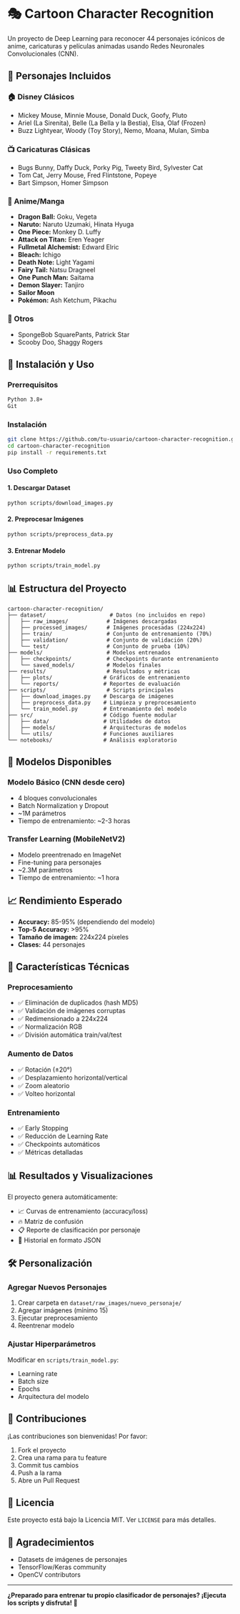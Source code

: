 # 🎭 Cartoon Character Recognition

Un proyecto de Deep Learning para reconocer 44 personajes icónicos de anime, caricaturas y películas animadas usando Redes Neuronales Convolucionales (CNN).

## 🎯 Personajes Incluidos

### 🏠 Disney Clásicos
- Mickey Mouse, Minnie Mouse, Donald Duck, Goofy, Pluto
- Ariel (La Sirenita), Belle (La Bella y la Bestia), Elsa, Olaf (Frozen)
- Buzz Lightyear, Woody (Toy Story), Nemo, Moana, Mulan, Simba

### 📺 Caricaturas Clásicas  
- Bugs Bunny, Daffy Duck, Porky Pig, Tweety Bird, Sylvester Cat
- Tom Cat, Jerry Mouse, Fred Flintstone, Popeye
- Bart Simpson, Homer Simpson

### 🌟 Anime/Manga
- **Dragon Ball:** Goku, Vegeta
- **Naruto:** Naruto Uzumaki, Hinata Hyuga
- **One Piece:** Monkey D. Luffy
- **Attack on Titan:** Eren Yeager
- **Fullmetal Alchemist:** Edward Elric
- **Bleach:** Ichigo
- **Death Note:** Light Yagami
- **Fairy Tail:** Natsu Dragneel
- **One Punch Man:** Saitama
- **Demon Slayer:** Tanjiro
- **Sailor Moon**
- **Pokémon:** Ash Ketchum, Pikachu

### 🎪 Otros
- SpongeBob SquarePants, Patrick Star
- Scooby Doo, Shaggy Rogers

## 🚀 Instalación y Uso

### Prerrequisitos
```bash
Python 3.8+
Git
```

### Instalación
```bash
git clone https://github.com/tu-usuario/cartoon-character-recognition.git
cd cartoon-character-recognition
pip install -r requirements.txt
```

### Uso Completo

#### 1. Descargar Dataset
```bash
python scripts/download_images.py
```

#### 2. Preprocesar Imágenes
```bash
python scripts/preprocess_data.py
```

#### 3. Entrenar Modelo
```bash
python scripts/train_model.py
```

## 📊 Estructura del Proyecto

```
cartoon-character-recognition/
├── dataset/                    # Datos (no incluidos en repo)
│   ├── raw_images/            # Imágenes descargadas
│   ├── processed_images/      # Imágenes procesadas (224x224)
│   ├── train/                 # Conjunto de entrenamiento (70%)
│   ├── validation/            # Conjunto de validación (20%)
│   └── test/                  # Conjunto de prueba (10%)
├── models/                    # Modelos entrenados
│   ├── checkpoints/           # Checkpoints durante entrenamiento
│   └── saved_models/          # Modelos finales
├── results/                   # Resultados y métricas
│   ├── plots/                # Gráficos de entrenamiento
│   └── reports/              # Reportes de evaluación
├── scripts/                   # Scripts principales
│   ├── download_images.py    # Descarga de imágenes
│   ├── preprocess_data.py    # Limpieza y preprocesamiento  
│   └── train_model.py        # Entrenamiento del modelo
├── src/                      # Código fuente modular
│   ├── data/                 # Utilidades de datos
│   ├── models/               # Arquitecturas de modelos
│   └── utils/                # Funciones auxiliares
└── notebooks/                # Análisis exploratorio
```

## 🧠 Modelos Disponibles

### Modelo Básico (CNN desde cero)
- 4 bloques convolucionales
- Batch Normalization y Dropout
- ~1M parámetros
- Tiempo de entrenamiento: ~2-3 horas

### Transfer Learning (MobileNetV2)
- Modelo preentrenado en ImageNet
- Fine-tuning para personajes
- ~2.3M parámetros
- Tiempo de entrenamiento: ~1 hora

## 📈 Rendimiento Esperado

- **Accuracy:** 85-95% (dependiendo del modelo)
- **Top-5 Accuracy:** >95%
- **Tamaño de imagen:** 224x224 píxeles
- **Clases:** 44 personajes

## 🔧 Características Técnicas

### Preprocesamiento
- ✅ Eliminación de duplicados (hash MD5)
- ✅ Validación de imágenes corruptas
- ✅ Redimensionado a 224x224
- ✅ Normalización RGB
- ✅ División automática train/val/test

### Aumento de Datos
- ✅ Rotación (±20°)
- ✅ Desplazamiento horizontal/vertical
- ✅ Zoom aleatorio
- ✅ Volteo horizontal

### Entrenamiento
- ✅ Early Stopping
- ✅ Reducción de Learning Rate
- ✅ Checkpoints automáticos
- ✅ Métricas detalladas

## 📊 Resultados y Visualizaciones

El proyecto genera automáticamente:
- 📈 Curvas de entrenamiento (accuracy/loss)
- 🔥 Matriz de confusión
- 📋 Reporte de clasificación por personaje
- 💾 Historial en formato JSON

## 🛠️ Personalización

### Agregar Nuevos Personajes
1. Crear carpeta en `dataset/raw_images/nuevo_personaje/`
2. Agregar imágenes (mínimo 15)
3. Ejecutar preprocesamiento
4. Reentrenar modelo

### Ajustar Hiperparámetros
Modificar en `scripts/train_model.py`:
- Learning rate
- Batch size
- Epochs
- Arquitectura del modelo

## 🤝 Contribuciones

¡Las contribuciones son bienvenidas! Por favor:
1. Fork el proyecto
2. Crea una rama para tu feature
3. Commit tus cambios
4. Push a la rama
5. Abre un Pull Request

## 📝 Licencia

Este proyecto está bajo la Licencia MIT. Ver `LICENSE` para más detalles.

## 🙏 Agradecimientos

- Datasets de imágenes de personajes
- TensorFlow/Keras community
- OpenCV contributors

---

**¿Preparado para entrenar tu propio clasificador de personajes? ¡Ejecuta los scripts y disfruta! 🚀**